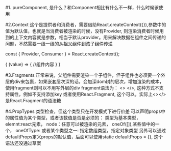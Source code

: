 #1. pureComponent, 是什么？和Component相比有什么不一样，什么时候该使用



#2.Context
  这个是提供者和消费者，需要借助React.createContext({}),参数中的值为默认值，也就是当消费者被渲染的时候，没有Provider, 则渲染消费者时候用到的上下文内容就是参数，相当于默认provider。用来解决数据在组件之间传递的问题，不然需要一级一级的从祖父组件到孩子组件传递

  const { Provider, Consumer } = React.createContext();

  <Provider value="">
    <Consumer>
      {
        (value) => {
          //组件内容
        }
      }
    </COnsumer>
  </Provider>


#3.Fragments
  正常来说，父组件需要渲染一个子组件，但子组件也必须要一个外层的div来包裹，如果嵌套层次深的话，会加深dom树的层次，增加渲染的成本，使用fragment则可以不用写外层的div
  fragment语法为： <>    </>, 这种方式不支持属性，例如不支持添加key
  或者使用React.Fragment, 这个可以，实际上<></>是React.Fragment的语法糖


#4.PropTypes
   类型检查，但这个类型只在开发模式下进行价差
   可以声明props中的属性值为某个类型，或者该数值是否是必须的： 类型为基本类型， elemnt:react元素， node：任意可以被渲染的元素， oneOf([]),某些值中的一个， oneOfType: 或者某个类型之一: 指定数组类型，指定对象类型
   另外可以通过defaultProps定义props的默认值，后面可以使用static defaultProps = {}, 这个语法还没通过草案
